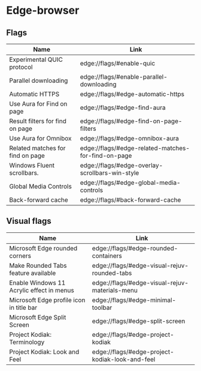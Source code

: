 # Edge-browser
## Flags
| Name                                                | Link                                                 |
|-----------------------------------------------------|------------------------------------------------------|
| Experimental QUIC protocol                          | edge://flags/#enable-quic                            |
| Parallel downloading                                | edge://flags/#enable-parallel-downloading            |
| Automatic HTTPS                                     | edge://flags/#edge-automatic-https                   |
| Use Aura for Find on page                           | edge://flags/#edge-find-aura                         |
| Result filters for find on page                     | edge://flags/#edge-find-on-page-filters              |
| Use Aura for Omnibox                                | edge://flags/#edge-omnibox-aura                      |
| Related matches for find on page                    | edge://flags/#edge-related-matches-for-find-on-page  |
| Windows Fluent scrollbars.                          | edge://flags/#edge-overlay-scrollbars-win-style      |
| Global Media Controls                               | edge://flags/#edge-global-media-controls             |
| Back-forward cache                                  | edge://flags/#back-forward-cache                     |
## Visual flags
| Name                                                | Link                                                 |
|-----------------------------------------------------|------------------------------------------------------|
| Microsoft Edge rounded corners                      | edge://flags/#edge-rounded-containers                |
| Make Rounded Tabs feature available                 | edge://flags/#edge-visual-rejuv-rounded-tabs         |
| Enable Windows 11 Acrylic effect in menus           | edge://flags/#edge-visual-rejuv-materials-menu       |
| Microsoft Edge profile icon in title bar            | edge://flags/#edge-minimal-toolbar                   |
| Microsoft Edge Split Screen                         | edge://flags/#edge-split-screen                      |
| Project Kodiak: Terminology                         | edge://flags/#edge-project-kodiak                    |
| Project Kodiak: Look and Feel                       | edge://flags/#edge-project-kodiak-look-and-feel      |
